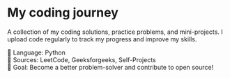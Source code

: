 # My coding journey

A collection of my coding solutions, practice problems, and mini-projects. I upload code regularly to track my progress and improve my skills.  

🔹 Language: Python  
🔹 Sources: LeetCode, Geeksforgeeks, Self-Projects  
🔹 Goal: Become a better problem-solver and contribute to open source!
